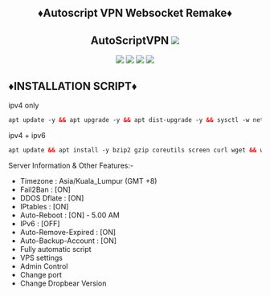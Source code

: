 <h2 align="center">

♦️Autoscript VPN Websocket Remake♦️



 <h2 align="center">AutoScriptVPN <img src="https://img.shields.io/badge/Version-Stable_1.0-purple.svg"></h2>


<p align="center"><img src="https://img.shields.io/static/v1?style=for-the-badge&logo=debian&label=Debian%2012&message=Bookworm&color=purple"> <img src="https://img.shields.io/static/v1?style=for-the-badge&logo=debian&label=Debian%2013&message=Trixie&color=purple">  <img src="https://img.shields.io/static/v1?style=for-the-badge&logo=ubuntu&label=Ubuntu%2024&message=Focal&color=red"> <img src="https://img.shields.io/static/v1?style=for-the-badge&logo=ubuntu&label=Ubuntu%2025&message=Beta&color=red">
</p>

<p align="center">

 
 
## ♦️INSTALLATION SCRIPT♦️
ipv4 only
  ```html
apt update -y && apt upgrade -y && apt dist-upgrade -y && sysctl -w net.ipv6.conf.all.disable_ipv6=1 && sysctl -w net.ipv6.conf.default.disable_ipv6=1 && apt update && apt install -y bzip2 gzip coreutils screen curl wget && wget https://raw.githubusercontent.com/JebonRX/SynXNet/main/setup.sh && chmod +x setup.sh && sed -i -e 's/\r$//' setup.sh && screen -S setup ./setup.sh
  ```
ipv4 + ipv6
 ```html
apt update && apt install -y bzip2 gzip coreutils screen curl wget && wget https://raw.githubusercontent.com/‎JebonRX/SynXNet/main/setup3.sh && chmod +x setup3.sh && sed -i -e 's/\r$//' setup3.sh && screen -S setup ./setup3.sh
  ```
  
 Server Information & Other Features:-
 
   - Timezone                 : Asia/Kuala_Lumpur (GMT +8)
   - Fail2Ban                 : [ON]
   - DDOS Dflate              : [ON]
   - IPtables                 : [ON]
   - Auto-Reboot              : [ON] - 5.00 AM
   - IPv6                     : [OFF]
   - Auto-Remove-Expired      : [ON]
   - Auto-Backup-Account      : [ON]
   - Fully automatic script
   - VPS settings
   - Admin Control
   - Change port
   - Change Dropbear Version

